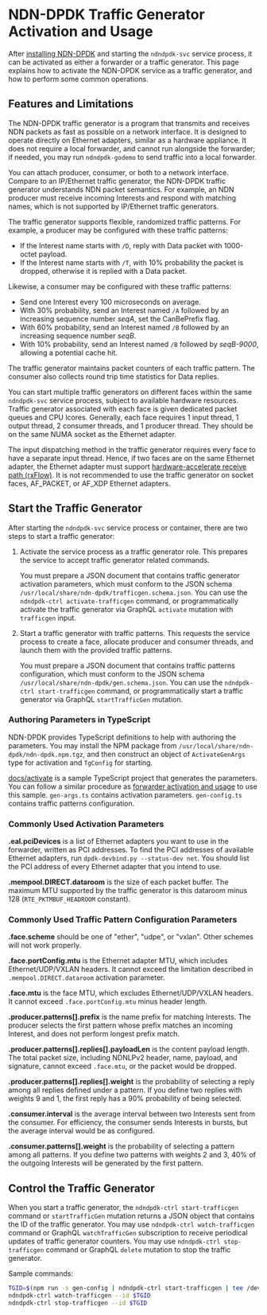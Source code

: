 # NDN-DPDK Traffic Generator Activation and Usage

After [installing NDN-DPDK](INSTALL.md) and starting the `ndndpdk-svc` service process, it can be activated as either a forwarder or a traffic generator.
This page explains how to activate the NDN-DPDK service as a traffic generator, and how to perform some common operations.

## Features and Limitations

The NDN-DPDK traffic generator is a program that transmits and receives NDN packets as fast as possible on a network interface.
It is designed to operate directly on Ethernet adapters, similar as a hardware appliance.
It does not require a local forwarder, and cannot run alongside the forwarder; if needed, you may run `ndndpdk-godemo` to send traffic into a local forwarder.

You can attach producer, consumer, or both to a network interface.
Compare to an IP/Ethernet traffic generator, the NDN-DPDK traffic generator understands NDN packet semantics.
For example, an NDN producer must receive incoming Interests and respond with matching names, which is not supported by IP/Ethernet traffic generators.

The traffic generator supports flexible, randomized traffic patterns.
For example, a producer may be configured with these traffic patterns:

* If the Interest name starts with `/D`, reply with Data packet with 1000-octet payload.
* If the Interest name starts with `/T`, with 10% probability the packet is dropped, otherwise it is replied with a Data packet.

Likewise, a consumer may be configured with these traffic patterns:

* Send one Interest every 100 microseconds on average.
* With 30% probability, send an Interest named `/A` followed by an increasing sequence number *seqA*, set the CanBePrefix flag.
* With 60% probability, send an Interest named `/B` followed by an increasing sequence number *seqB*.
* With 10% probability, send an Interest named `/B` followed by *seqB-9000*, allowing a potential cache hit.

The traffic generator maintains packet counters of each traffic pattern.
The consumer also collects round trip time statistics for Data replies.

You can start multiple traffic generators on different faces within the same `ndndpdk-svc` service process, subject to available hardware resources.
Traffic generator associated with each face is given dedicated packet queues and CPU lcores.
Generally, each face requires 1 input thread, 1 output thread, 2 consumer threads, and 1 producer thread.
They should be on the same NUMA socket as the Ethernet adapter.

The input dispatching method in the traffic generator requires every face to have a separate input thread.
Hence, if two faces are on the same Ethernet adapter, the Ethernet adapter must support [hardware-accelerate receive path (rxFlow)](../iface/ethface).
It is not recommended to use the traffic generator on socket faces, AF\_PACKET, or AF\_XDP Ethernet adapters.

## Start the Traffic Generator

After starting the `ndndpdk-svc` service process or container, there are two steps to start a traffic generator:

1. Activate the service process as a traffic generator role.
   This prepares the service to accept traffic generator related commands.

   You must prepare a JSON document that contains traffic generator activation parameters, which must conform to the JSON schema `/usr/local/share/ndn-dpdk/trafficgen.schema.json`.
   You can use the `ndndpdk-ctrl activate-trafficgen` command, or programmatically activate the traffic generator via GraphQL `activate` mutation with `trafficgen` input.

2. Start a traffic generator with traffic patterns.
   This requests the service process to create a face, allocate producer and consumer threads, and launch them with the provided traffic patterns.

   You must prepare a JSON document that contains traffic patterns configuration, which must conform to the JSON schema `/usr/local/share/ndn-dpdk/gen.schema.json`.
   You can use the `ndndpdk-ctrl start-trafficgen` command, or programmatically start a traffic generator via GraphQL `startTrafficGen` mutation.

### Authoring Parameters in TypeScript

NDN-DPDK provides TypeScript definitions to help with authoring the parameters.
You may install the NPM package from `/usr/local/share/ndn-dpdk/ndn-dpdk.npm.tgz`, and then construct an object of `ActivateGenArgs` type for activation and `TgConfig` for starting.

[docs/activate](activate) is a sample TypeScript project that generates the parameters.
You can follow a similar procedure as [forwarder activation and usage](forwarder.md) to use this sample.
`gen-args.ts` contains activation parameters.
`gen-config.ts` contains traffic patterns configuration.

### Commonly Used Activation Parameters

**.eal.pciDevices** is a list of Ethernet adapters you want to use in the forwarder, written as PCI addresses.
To find the PCI addresses of available Ethernet adapters, run `dpdk-devbind.py --status-dev net`.
You should list the PCI address of every Ethernet adapter that you intend to use.

**.mempool.DIRECT.dataroom** is the size of each packet buffer.
The maximum MTU supported by the traffic generator is this dataroom minus 128 (`RTE_PKTMBUF_HEADROOM` constant).

### Commonly Used Traffic Pattern Configuration Parameters

**.face.scheme** should be one of "ether", "udpe", or "vxlan".
Other schemes will not work properly.

**.face.portConfig.mtu** is the Ethernet adapter MTU, which includes Ethernet/UDP/VXLAN headers.
It cannot exceed the limitation described in `.mempool.DIRECT.dataroom` activation parameter.

**.face.mtu** is the face MTU, which excludes Ethernet/UDP/VXLAN headers.
It cannot exceed `.face.portConfig.mtu` minus header length.

**.producer.patterns\[\].prefix** is the name prefix for matching Interests.
The producer selects the first pattern whose prefix matches an incoming Interest, and does not perform longest prefix match.

**.producer.patterns\[\].replies\[\].payloadLen** is the content payload length.
The total packet size, including NDNLPv2 header, name, payload, and signature, cannot exceed `.face.mtu`, or the packet would be dropped.

**.producer.patterns\[\].replies\[\].weight** is the probability of selecting a reply among all replies defined under a pattern.
If you define two replies with weights 9 and 1, the first reply has a 90% probability of being selected.

**.consumer.interval** is the average interval between two Interests sent from the consumer.
For efficiency, the consumer sends Interests in bursts, but the average interval would be as configured.

**.consumer.patterns\[\].weight** is the probability of selecting a pattern among all patterns.
If you define two patterns with weights 2 and 3, 40% of the outgoing Interests will be generated by the first pattern.

## Control the Traffic Generator

When you start a traffic generator, the `ndndpdk-ctrl start-trafficgen` command or `startTrafficGen` mutation returns a JSON object that contains the ID of the traffic generator.
You may use `ndndpdk-ctrl watch-trafficgen` command or GraphQL `watchTrafficGen` subscription to receive periodical updates of traffic generator counters.
You may use `ndndpdk-ctrl stop-trafficgen` command or GraphQL `delete` mutation to stop the traffic generator.

Sample commands:

```bash
TGID=$(npm run -s gen-config | ndndpdk-ctrl start-trafficgen | tee /dev/stderr | jq -r '.id')
ndndpdk-ctrl watch-trafficgen --id $TGID
ndndpdk-ctrl stop-trafficgen --id $TGID
```

